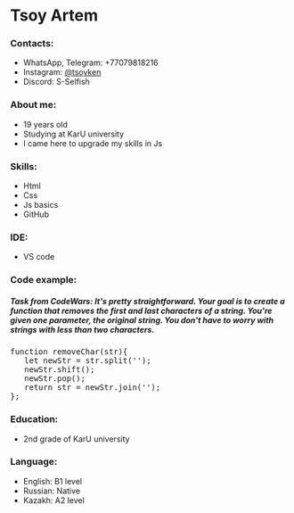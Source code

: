 # Tsoy Artem #

### Contacts: ###
- WhatsApp, Telegram: +77079818216
- Instagram: [@tsoyken](https://www.instagram.com/tsoyken/])
- Discord: S-Selfish

### About me: ###
- 19 years old 
- Studying at KarU university 
- I came here to upgrade my skills in Js 

### Skills: ###
- Html
- Css
- Js basics
- GitHub

### IDE: ###
- VS code

### Code example: ###
##### Task from CodeWars: It's pretty straightforward. Your goal is to create a function that removes the first and last characters of a string. You're given one parameter, the original string. You don't have to worry with strings with less than two characters. ######
<pre>
function removeChar(str){
   let newStr = str.split('');
   newStr.shift();
   newStr.pop();
   return str = newStr.join('');
};
</pre>

### Education: ###
- 2nd grade of KarU university

### Language: ###
- English: B1 level
- Russian: Native
- Kazakh: A2 level
